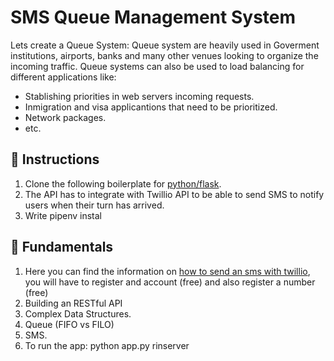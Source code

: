 # SMS Queue Management System

Lets create a Queue System: Queue system are heavily used in Goverment institutions, airports, banks and many other venues looking to organize the incoming traffic.
Queue systems can also be used to load balancing for different applications like:
- Stablishing priorities in web servers incoming requests.
- Inmigration and visa applicantions that need to be prioritized.
- Network packages.
- etc.

## 📝 Instructions

1. Clone the following boilerplate for [python/flask](https://github.com/yanachernova/Queue-Management-API.git).
2. The API has to integrate with Twillio API to be able to send SMS to notify users when their turn has arrived.
3. Write pipenv instal



## 📖 Fundamentals


1. Here you can find the information on [how to send an sms with twillio](https://www.twilio.com/docs/sms/send-messages), you will have to register and account (free) and also register a number (free)
4. Building an RESTful API
5. Complex Data Structures.
6. Queue (FIFO vs FILO)
7. SMS.
8. To run the app: python app.py rinserver
